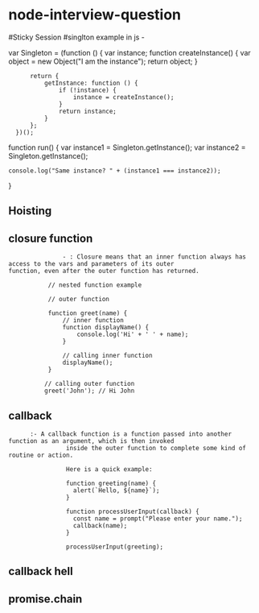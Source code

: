 # node-interview-question

#Sticky Session
#singlton example in js - 

var Singleton = (function () {
          var instance;
          function createInstance() {
              var object = new Object("I am the instance");
              return object;
          }

          return {
              getInstance: function () {
                  if (!instance) {
                      instance = createInstance();
                  }
                  return instance;
              }
          };
      })();

function run() {
    var instance1 = Singleton.getInstance();
    var instance2 = Singleton.getInstance();

    console.log("Same instance? " + (instance1 === instance2));
}

## Hoisting
## closure function 
                   - : Closure means that an inner function always has access to the vars and parameters of its outer 
    function, even after the outer function has returned. 
    
               // nested function example

               // outer function

               function greet(name) {
                   // inner function
                   function displayName() {
                       console.log('Hi' + ' ' + name);
                   }

                   // calling inner function
                   displayName();
               }
               
              // calling outer function
              greet('John'); // Hi John


## callback 
          :- A callback function is a function passed into another function as an argument, which is then invoked 
                    inside the outer function to complete some kind of routine or action.

                    Here is a quick example:

                    function greeting(name) {
                      alert(`Hello, ${name}`);
                    }

                    function processUserInput(callback) {
                      const name = prompt("Please enter your name.");
                      callback(name);
                    }

                    processUserInput(greeting);


## callback hell
## promise.chain
